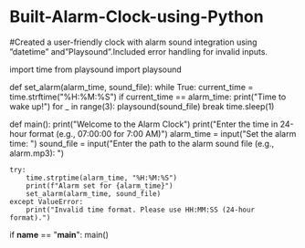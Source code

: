 # Built-Alarm-Clock-using-Python
#Created a user-friendly clock with alarm sound integration using ”datetime” and”Playsound”.Included error handling for invalid inputs.

import time
from playsound import playsound

def set_alarm(alarm_time, sound_file):
    while True:
        current_time = time.strftime("%H:%M:%S")
        if current_time == alarm_time:
            print("Time to wake up!")
            for _ in range(3):
                playsound(sound_file)
            break
        time.sleep(1)

def main():
    print("Welcome to the Alarm Clock")
    print("Enter the time in 24-hour format (e.g., 07:00:00 for 7:00 AM)")
    alarm_time = input("Set the alarm time: ")
    sound_file = input("Enter the path to the alarm sound file (e.g., alarm.mp3): ")

    try:
        time.strptime(alarm_time, "%H:%M:%S")
        print(f"Alarm set for {alarm_time}")
        set_alarm(alarm_time, sound_file)
    except ValueError:
        print("Invalid time format. Please use HH:MM:SS (24-hour format).")

if __name__ == "__main__":
    main()
